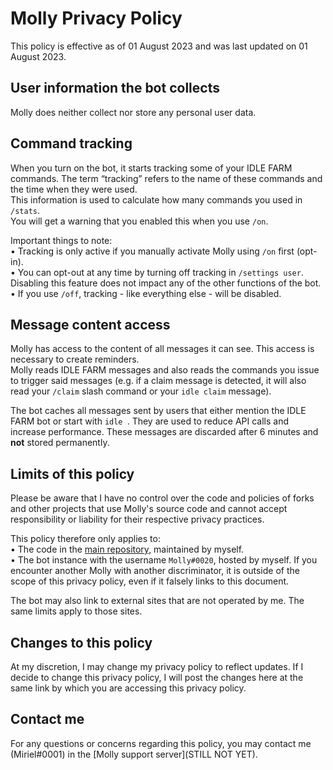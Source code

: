 # Molly Privacy Policy

This policy is effective as of 01 August 2023 and was last updated on 01 August 2023.  

## User information the bot collects

Molly does neither collect nor store any personal user data.  

## Command tracking

When you turn on the bot, it starts tracking some of your IDLE FARM commands. The term “tracking” refers to the name of these commands and the time when they were used.  
This information is used to calculate how many commands you used in `/stats`.  
You will get a warning that you enabled this when you use `/on`.  

Important things to note:  
• Tracking is only active if you manually activate Molly using `/on` first (opt-in).  
• You can opt-out at any time by turning off tracking in `/settings user`. Disabling this feature does not impact any of the other functions of the bot.  
• If you use `/off`, tracking - like everything else - will be disabled.  

## Message content access

Molly has access to the content of all messages it can see. This access is necessary to create reminders.  
Molly reads IDLE FARM messages and also reads the commands you issue to trigger said messages (e.g. if a claim message is detected, it will also read your `/claim` slash command or your `idle claim` message).  

The bot caches all messages sent by users that either mention the IDLE FARM bot or start with `idle `. They are used to reduce API calls and increase performance. These messages are discarded after 6 minutes and **not** stored permanently.  

## Limits of this policy

Please be aware that I have no control over the code and policies of forks and other projects that use Molly's source code and cannot accept responsibility or liability for their respective privacy practices.  

This policy therefore only applies to:  
• The code in the [main repository](https://github.com/Miriel-py/Molly), maintained by myself.  
• The bot instance with the username `Molly#0020`, hosted by myself. If you encounter another Molly with another discriminator, it is outside of the scope of this privacy policy, even if it falsely links to this document.  

The bot may also link to external sites that are not operated by me. The same limits apply to those sites.  

## Changes to this policy

At my discretion, I may change my privacy policy to reflect updates. If I decide to change this privacy policy, I will post the changes here at the same link by which you are accessing this privacy policy.  

## Contact me

For any questions or concerns regarding this policy, you may contact me (Miriel#0001) in the [Molly support server](STILL NOT YET).
